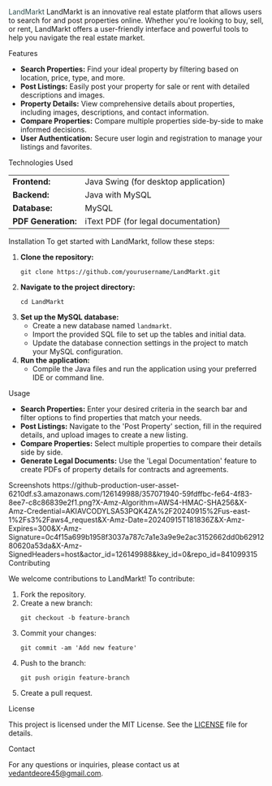 <span style="color:#2F4F4F;">LandMarkt</span>
LandMarkt is an innovative real estate platform that allows users to search for and post properties online. Whether you're looking to buy, sell, or rent, LandMarkt offers a user-friendly interface and powerful tools to help you navigate the real estate market.

Features
<ul>
  <li><b>Search Properties:</b> Find your ideal property by filtering based on location, price, type, and more.</li>
  <li><b>Post Listings:</b> Easily post your property for sale or rent with detailed descriptions and images.</li>
  <li><b>Property Details:</b> View comprehensive details about properties, including images, descriptions, and contact information.</li>
  <li><b>Compare Properties:</b> Compare multiple properties side-by-side to make informed decisions.</li>
  <li><b>User Authentication:</b> Secure user login and registration to manage your listings and favorites.</li>
</ul>
Technologies Used
<table>
  <tr>
    <td><b>Frontend:</b></td>
    <td>Java Swing (for desktop application)</td>
  </tr>
  <tr>
    <td><b>Backend:</b></td>
    <td>Java with MySQL</td>
  </tr>
  <tr>
    <td><b>Database:</b></td>
    <td>MySQL</td>
  </tr>
  <tr>
    <td><b>PDF Generation:</b></td>
    <td>iText PDF (for legal documentation)</td>
  </tr>
</table>
Installation
To get started with LandMarkt, follow these steps:

<ol>
  <li><b>Clone the repository:</b>
    <pre><code>git clone https://github.com/yourusername/LandMarkt.git</code></pre>
  </li>
  <li><b>Navigate to the project directory:</b>
    <pre><code>cd LandMarkt</code></pre>
  </li>
  <li><b>Set up the MySQL database:</b>
    <ul>
      <li>Create a new database named <code>landmarkt</code>.</li>
      <li>Import the provided SQL file to set up the tables and initial data.</li>
      <li>Update the database connection settings in the project to match your MySQL configuration.</li>
    </ul>
  </li>
  <li><b>Run the application:</b>
    <ul>
      <li>Compile the Java files and run the application using your preferred IDE or command line.</li>
    </ul>
  </li>
</ol>
Usage
<ul>
  <li><b>Search Properties:</b> Enter your desired criteria in the search bar and filter options to find properties that match your needs.</li>
  <li><b>Post Listings:</b> Navigate to the 'Post Property' section, fill in the required details, and upload images to create a new listing.</li>
  <li><b>Compare Properties:</b> Select multiple properties to compare their details side by side.</li>
  <li><b>Generate Legal Documents:</b> Use the 'Legal Documentation' feature to create PDFs of property details for contracts and agreements.</li>
</ul>
Screenshots
https://github-production-user-asset-6210df.s3.amazonaws.com/126149988/357071940-59fdffbc-fe64-4f83-8ee7-c8c86839e2f1.png?X-Amz-Algorithm=AWS4-HMAC-SHA256&X-Amz-Credential=AKIAVCODYLSA53PQK4ZA%2F20240915%2Fus-east-1%2Fs3%2Faws4_request&X-Amz-Date=20240915T181836Z&X-Amz-Expires=300&X-Amz-Signature=0c4f15a699b1958f3037a787c7a1e3a9e9e2ac3152662dd0b6291280620a53da&X-Amz-SignedHeaders=host&actor_id=126149988&key_id=0&repo_id=841099315
Contributing
<p>We welcome contributions to LandMarkt! To contribute:</p>
<ol>
  <li>Fork the repository.</li>
  <li>Create a new branch:
    <pre><code>git checkout -b feature-branch</code></pre>
  </li>
  <li>Commit your changes:
    <pre><code>git commit -am 'Add new feature'</code></pre>
  </li>
  <li>Push to the branch:
    <pre><code>git push origin feature-branch</code></pre>
  </li>
  <li>Create a pull request.</li>
</ol>
License
<p>This project is licensed under the MIT License. See the <a href="LICENSE">LICENSE</a> file for details.</p>
Contact
<p>For any questions or inquiries, please contact us at <a href="mailto:your.email@example.com">vedantdeore45@gmail.com</a>.</p>
